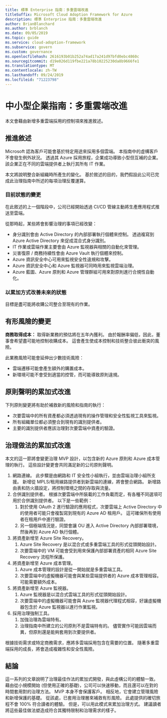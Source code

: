 ```yaml
---
title: 標準 Enterprise 指南：多重雲端改進
titleSuffix: Microsoft Cloud Adoption Framework for Azure
description: 標準 Enterprise 指南：多重雲端改進
author: BrianBlanchard
ms.author: brblanch
ms.date: 09/05/2019
ms.topic: guide
ms.service: cloud-adoption-framework
ms.subservice: govern
ms.custom: governance
ms.openlocfilehash: 2616193b01b252a74ad17a241d97bfd0ebc4860c
ms.sourcegitcommit: d19e026d119fbe221a78b10225230da8b9666fe1
ms.translationtype: MT
ms.contentlocale: zh-TW
ms.lasthandoff: 09/24/2019
ms.locfileid: "71223798"
---
```

# <a name="small-to-medium-enterprise-guide-multicloud-improvement"></a>中小型企業指南：多重雲端改進

本文會藉由新增多重雲端採用的控制項來推進敘述。

## <a name="advancing-the-narrative"></a>推進敘述

Microsoft 認為客戶可能會基於特定用途來採用多個雲端。 本指南中的虛構客戶不會發生例外狀況。 透過其 Azure 採用旅程，企業成功導致小型但互補的企業。 該企業正在不同的雲端提供者上執行其所有 IT 作業。

本文將說明整合新組織時所產生的變化。 基於敘述的目的，我們假設此公司已完成此治理指南中所述的每項治理反覆運算。

### <a name="changes-in-the-current-state"></a>目前狀態的變更

在此敘述的上一個階段中，公司已經開始透過 CI/CD 管線主動將生產應用程式推送至雲端。

從那時起，某些將會影響治理的事項已經改變：

- 身分識別會由 Active Directory 的內部部署執行個體來控制。 透過複寫到 Azure Active Directory 來促成混合式身分識別。
- IT 作業或雲端作業主要會由 Azure 監視器與相關的自動化來管理。
- 災害復原 / 商務持續性會由 Azure Vault 執行個體來控制。
- Azure 資訊安全中心可用來監視安全性違規和攻擊。
- Azure 資訊安全中心和 Azure 監視器可同時用來監視雲端治理。
- Azure 藍圖、Azure 原則和 Azure 管理群組可用來對原則進行合規性自動化。

### <a name="incrementally-improve-the-future-state"></a>以累加方式改善未來的狀態

目標是盡可能將收購公司整合至現有的作業。

## <a name="changes-in-tangible-risks"></a>有形風險的變更

**商務取得成本：** 取得新業務的預估將在五年內獲利。 由於報酬率偏低，因此，董事會希望盡可能地控制收購成本。 這會產生使成本控制和技術整合彼此衝突的風險。

此業務風險可能會延伸出少數技術風險：

- 雲端遷移可能會產生額外的購置成本。
- 新環境可能不會受到適當的控管，而可能導致原則違規。

## <a name="incremental-improvement-of-the-policy-statements"></a>原則聲明的累加式改進

下列原則變更將有助於補救新的風險和指南的執行：

- 次要雲端中的所有資產都必須透過現有的操作管理和安全性監視工具來監視。
- 所有組織單位都必須整合到現有的識別提供者。
- 主要的識別提供者應該治理對次要雲端中資產的驗證。

## <a name="incremental-improvement-of-governance-practices"></a>治理做法的累加式改進

本文的這一節將會變更治理 MVP 設計，以包含新的 Azure 原則和 Azure 成本管理的執行。 這些設計變更會共同滿足新的公司原則聲明。

1. 網路連線。 此步驟是由網路和 IT 安全性小組執行，並由雲端治理小組所支援。 新增從 MPLS/租用線路提供者到新雲端的連線，將會整合網路。 新增路由表和防火牆設定，將控制環境之間的存取與流量。
2. 合併識別提供者。 根據次要雲端中所裝載的工作負載而定，有各種不同選項可用於合併識別提供者。 以下是一些範例：
    1. 對於使用 OAuth 2 進行驗證的應用程式，次要雲端上 Active Directory 中的使用者可能只會複製寫到現有的 Azure AD 租用戶。 這可確保所有使用者在租用戶中進行驗證。
    2. 另一個極端情況是，同盟會讓 OU 進入 Active Directory 內部部署環境，然後再到 Azure AD 執行個體。
3. 將資產新增至 Azure Site Recovery。
    1. Azure Site Recovery 是以混合式或多重雲端工具的形式從頭開始設計。
    2. 次要雲端中的 VM 可能會受到用來保護內部部署資產的相同 Azure Site Recovery 流程所保護。
4. 將資產新增至 Azure 成本管理。
    1. Azure 成本管理的設計是從一開始就是多重雲端工具。
    2. 次要雲端中的虛擬機器可能會與某些雲端提供者的 Azure 成本管理相容。 可能需要額外成本。
5. 將資產新增至 Azure 監視器。
    1. Azure 監視器是以混合式雲端工具的形式從頭開始設計。
    2. 次要雲端中的虛擬機器可能會與 Azure 監視器代理程式相容，好讓虛擬機器包含於 Azure 監視器以進行作業監視。
6. 採用治理強制工具。
    1. 加強治理為雲端特有。
    2. 治理指南中所建立的公司原則不是雲端特有的。 儘管實作可能因雲端而異，但原則還是能夠套用到次要提供者。

根據技術需求或特定商務需求，應將多雲端採用包含在需要的位置。 隨著多重雲端採用的成長，將會造成複雜性和安全性風險。

## <a name="conclusion"></a>結論

這一系列的文章說明了治理最佳作法的累加式開發，與此虛構公司的體驗一致。 藉由從小規模開始 (但使用正確的基礎)，公司可以快速移動，而且還可以在對的時間套用對的治理方法。 MVP 本身不會保護客戶。 相反地，它會建立管理風險和新增保護的基礎。 從該處，已套用治理層來補救有形風險。 此處提供的確切旅程不會 100% 符合讀者的體驗。 但是，可以用此模式來累加治理方式。 建議讀者將這些最佳做法塑造成符合其獨特限制和治理需求的樣子。
